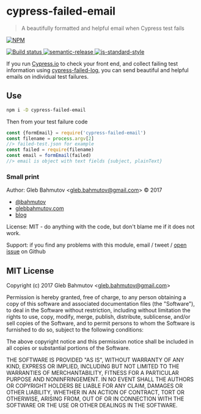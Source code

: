 # cypress-failed-email

> A beautifully formatted and helpful email when Cypress test fails

[![NPM][npm-icon] ][npm-url]

[![Build status][ci-image] ][ci-url]
[![semantic-release][semantic-image] ][semantic-url]
[![js-standard-style][standard-image]][standard-url]

If you run [Cypress.io](https://www.cypress.io/) to check your front end,
and collect failing test information using
[cypress-failed-log](https://github.com/bahmutov/cypress-failed-log), you can
send beautiful and helpful emails on individual test failures.

## Use

```sh
npm i -D cypress-failed-email
```

Then from your test failure code

```js
const {formEmail} = require('cypress-failed-email')
const filename = process.argv[2]
//> failed-test.json for example
const failed = require(filename)
const email = formEmail(failed)
//> email is object with text fields {subject, plainText}
```

### Small print

Author: Gleb Bahmutov &lt;gleb.bahmutov@gmail.com&gt; &copy; 2017


* [@bahmutov](https://twitter.com/bahmutov)
* [glebbahmutov.com](http://glebbahmutov.com)
* [blog](http://glebbahmutov.com/blog)

License: MIT - do anything with the code, but don't blame me if it does not work.

Support: if you find any problems with this module, email / tweet /
[open issue](https://github.com/bahmutov/cypress-failed-email/issues) on Github

## MIT License

Copyright (c) 2017 Gleb Bahmutov &lt;gleb.bahmutov@gmail.com&gt;

Permission is hereby granted, free of charge, to any person
obtaining a copy of this software and associated documentation
files (the "Software"), to deal in the Software without
restriction, including without limitation the rights to use,
copy, modify, merge, publish, distribute, sublicense, and/or sell
copies of the Software, and to permit persons to whom the
Software is furnished to do so, subject to the following
conditions:

The above copyright notice and this permission notice shall be
included in all copies or substantial portions of the Software.

THE SOFTWARE IS PROVIDED "AS IS", WITHOUT WARRANTY OF ANY KIND,
EXPRESS OR IMPLIED, INCLUDING BUT NOT LIMITED TO THE WARRANTIES
OF MERCHANTABILITY, FITNESS FOR A PARTICULAR PURPOSE AND
NONINFRINGEMENT. IN NO EVENT SHALL THE AUTHORS OR COPYRIGHT
HOLDERS BE LIABLE FOR ANY CLAIM, DAMAGES OR OTHER LIABILITY,
WHETHER IN AN ACTION OF CONTRACT, TORT OR OTHERWISE, ARISING
FROM, OUT OF OR IN CONNECTION WITH THE SOFTWARE OR THE USE OR
OTHER DEALINGS IN THE SOFTWARE.

[npm-icon]: https://nodei.co/npm/cypress-failed-email.svg?downloads=true
[npm-url]: https://npmjs.org/package/cypress-failed-email
[ci-image]: https://travis-ci.org/bahmutov/cypress-failed-email.svg?branch=master
[ci-url]: https://travis-ci.org/bahmutov/cypress-failed-email
[semantic-image]: https://img.shields.io/badge/%20%20%F0%9F%93%A6%F0%9F%9A%80-semantic--release-e10079.svg
[semantic-url]: https://github.com/semantic-release/semantic-release
[standard-image]: https://img.shields.io/badge/code%20style-standard-brightgreen.svg
[standard-url]: http://standardjs.com/
